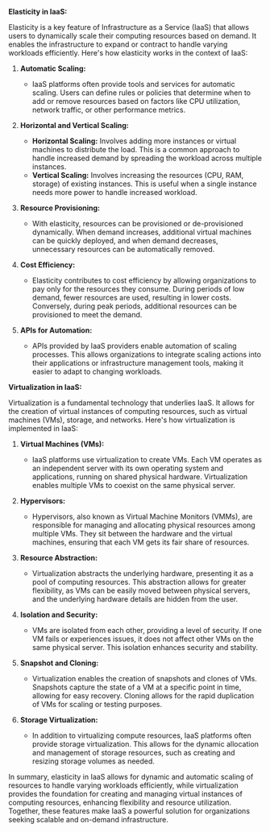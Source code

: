 **Elasticity in IaaS:**

Elasticity is a key feature of Infrastructure as a Service (IaaS) that allows users to dynamically scale their computing resources based on demand. It enables the infrastructure to expand or contract to handle varying workloads efficiently. Here's how elasticity works in the context of IaaS:

1. **Automatic Scaling:**
   - IaaS platforms often provide tools and services for automatic scaling. Users can define rules or policies that determine when to add or remove resources based on factors like CPU utilization, network traffic, or other performance metrics.

2. **Horizontal and Vertical Scaling:**
   - **Horizontal Scaling:** Involves adding more instances or virtual machines to distribute the load. This is a common approach to handle increased demand by spreading the workload across multiple instances.
   - **Vertical Scaling:** Involves increasing the resources (CPU, RAM, storage) of existing instances. This is useful when a single instance needs more power to handle increased workload.

3. **Resource Provisioning:**
   - With elasticity, resources can be provisioned or de-provisioned dynamically. When demand increases, additional virtual machines can be quickly deployed, and when demand decreases, unnecessary resources can be automatically removed.

4. **Cost Efficiency:**
   - Elasticity contributes to cost efficiency by allowing organizations to pay only for the resources they consume. During periods of low demand, fewer resources are used, resulting in lower costs. Conversely, during peak periods, additional resources can be provisioned to meet the demand.

5. **APIs for Automation:**
   - APIs provided by IaaS providers enable automation of scaling processes. This allows organizations to integrate scaling actions into their applications or infrastructure management tools, making it easier to adapt to changing workloads.

**Virtualization in IaaS:**

Virtualization is a fundamental technology that underlies IaaS. It allows for the creation of virtual instances of computing resources, such as virtual machines (VMs), storage, and networks. Here's how virtualization is implemented in IaaS:

1. **Virtual Machines (VMs):**
   - IaaS platforms use virtualization to create VMs. Each VM operates as an independent server with its own operating system and applications, running on shared physical hardware. Virtualization enables multiple VMs to coexist on the same physical server.

2. **Hypervisors:**
   - Hypervisors, also known as Virtual Machine Monitors (VMMs), are responsible for managing and allocating physical resources among multiple VMs. They sit between the hardware and the virtual machines, ensuring that each VM gets its fair share of resources.

3. **Resource Abstraction:**
   - Virtualization abstracts the underlying hardware, presenting it as a pool of computing resources. This abstraction allows for greater flexibility, as VMs can be easily moved between physical servers, and the underlying hardware details are hidden from the user.

4. **Isolation and Security:**
   - VMs are isolated from each other, providing a level of security. If one VM fails or experiences issues, it does not affect other VMs on the same physical server. This isolation enhances security and stability.

5. **Snapshot and Cloning:**
   - Virtualization enables the creation of snapshots and clones of VMs. Snapshots capture the state of a VM at a specific point in time, allowing for easy recovery. Cloning allows for the rapid duplication of VMs for scaling or testing purposes.

6. **Storage Virtualization:**
   - In addition to virtualizing compute resources, IaaS platforms often provide storage virtualization. This allows for the dynamic allocation and management of storage resources, such as creating and resizing storage volumes as needed.

In summary, elasticity in IaaS allows for dynamic and automatic scaling of resources to handle varying workloads efficiently, while virtualization provides the foundation for creating and managing virtual instances of computing resources, enhancing flexibility and resource utilization. Together, these features make IaaS a powerful solution for organizations seeking scalable and on-demand infrastructure.
